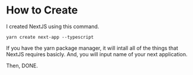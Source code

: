 # How to Create

I created NextJS using this command.

`yarn create next-app --typescript`

If you have the yarn package manager, it will intall all of the things that NextJS requires basicly.
And, you will input name of your next application.

Then, DONE.
